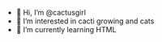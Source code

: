 - 👋 Hi, I’m @cactusgirl
- 👀 I’m interested in cacti growing and cats
- 📖 I’m currently learning HTML

<!---
cactusgirl/cactusgirl is a ✨ special ✨ repository because its `README.md` (this file) appears on your GitHub profile.
You can click the Preview link to take a look at your changes.
--->
